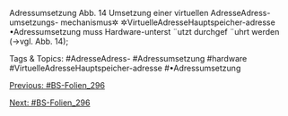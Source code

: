 Adressumsetzung
Abb. 14 Umsetzung einer virtuellen AdresseAdress-
umsetzungs-
mechanismus✲ ✲VirtuelleAdresseHauptspeicher-adresse
•Adressumsetzung muss Hardware-unterst ¨utzt durchgef ¨uhrt werden (→vgl. Abb. 14);

   Tags & Topics:
   #AdresseAdress-
   #Adressumsetzung
   #hardware
   #VirtuelleAdresseHauptspeicher-adresse
   #•Adressumsetzung

[Previous: #BS-Folien_296](BS-Folien_296.md)

[Next: #BS-Folien_296](BS-Folien_296.md)